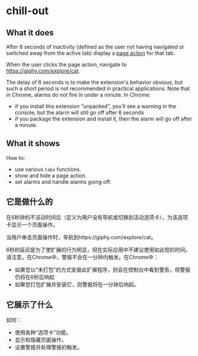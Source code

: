 # chill-out

## What it does

After 6 seconds of inactivity (defined as the user not having navigated
or switched away from the active tab) display a
[page action](https://developer.mozilla.org/en-US/Add-ons/WebExtensions/API/pageAction)
for that tab.

When the user clicks the page action, navigate to https://giphy.com/explore/cat.

The delay of 6 seconds is to make the extension's behavior obvious, but such a short
period is not recommended in practical applications. Note that in Chrome, alarms do not 
fire in under a minute. In Chrome:

* if you install this extension "unpacked", you'll see a warning
in the console, but the alarm will still go off after 6 seconds
* if you package the extension and install it, then the alarm will go off after
a minute.

## What it shows

How to:

* use various `tabs` functions.
* show and hide a page action.
* set alarms and handle alarms going off.


## 它是做什么的

在6秒钟的不活动时间后（定义为用户没有导航或切换到活动选项卡），为该选项卡显示一个页面操作。

当用户单击页面操作时，导航到https://giphy.com/explore/cat。

6秒的延迟是为了使扩展的行为明显，但在实际应用中不建议使用如此短的时间。请注意，在Chrome中，警报不会在一分钟内触发。在Chrome中：

* 如果您以“未打包”的方式安装此扩展程序，则会在控制台中看到警告，但警报仍将在6秒后响起
* 如果您打包扩展并安装它，则警报将在一分钟后响起。

## 它展示了什么

如何：

* 使用各种“选项卡”功能。
* 显示和隐藏页面操作。
* 设置警报并处理警报的触发。
